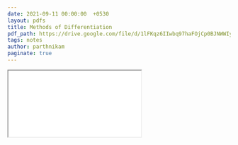 ```yaml
---
date: 2021-09-11 00:00:00  +0530
layout: pdfs
title: Methods of Differentiation
pdf_path: https://drive.google.com/file/d/1lFKqz6IIwbq97haFOjCp0BJNWWIyMpG5/preview?usp=sharing
tags: notes
author: parthnikam
paginate: true
---
```


<iframe class="embed-pdf" src="{{ page.pdf_path }}#toolbar=0" seamless="seamless" scrolling="no" style="overflow:hidden"></iframe>
